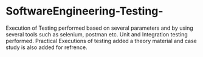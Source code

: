 # SoftwareEngineering-Testing-
Execution of Testing performed based on several parameters and by using several tools such as selenium, postman etc. Unit and Integration testing performed.
Practical Executions of testing added
a theory material and case study is also added for refrence.
